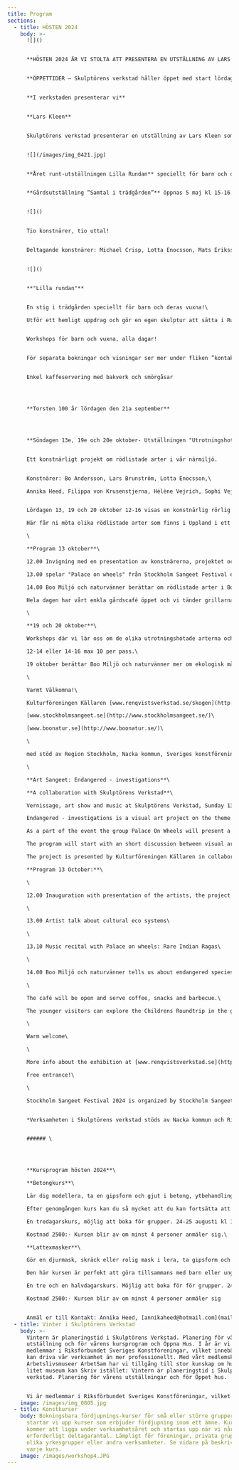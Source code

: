 ```yaml
---
title: Program
sections:
  - title: HÖSTEN 2024
    body: >-
      ![]()


      **HÖSTEN 2024 ÄR VI STOLTA ATT PRESENTERA EN UTSTÄLLNING AV LARS KLEEN** som gör ett specialbyggt verk för vår verkstad. Vernissage 31 augusti kl. 12-16. Läs mer om utställningen längre ner.


      **ÖPPETTIDER – Skulptörens verkstad håller öppet med start lördag 31 augusti därefter alla helger lörd-sönd fram till 29 september kl 12-16**


      **I verkstaden presenterar vi**


      **Lars Kleen**


      Skulptörens verkstad presenterar en utställning av Lars Kleen som bygger ett verk speciellt anpassat till verkstadens rymd och stämning. Stora konstverk är kännetecknande för Lars Kleen. Han har en känsla för materialens olika egenskaper som resulterar i avancerade konstruktioner i trä, järn och betong.  De tekniska konstruktionerna hänger samman med ett konstnärligt sökande och utstrålar ett rent sakralt uttryck.


      ![](/images/img_0421.jpg)


      **Året runt-utställningen Lilla Rundan** speciellt för barn och deras vuxna. Besök och upptäck skulpturer i snåren och bland träden. Utför ett hemligt uppdrag och gör en egen skulptur att sätta i Rundan!


      **Gårdsutställning ”Samtal i trädgården”** öppnas 5 maj kl 15-16.och är öppet året ut. Vi presenterar skulptur på gårdsplanen och i trädgården.


      ![]()


      Tio konstnärer, tio uttal!


      Deltagande konstnärer: Michael Crisp, Lotta Enocsson, Mats Eriksson, Annika Heed, Dina Hviid, Bitte Jonason Åkerlund, Mats Lodén, Torsten Renqvist, Mats Åberg, Erik Åkerlund


      ![]()


      **"Lilla rundan"**


      En stig i trädgården speciellt för barn och deras vuxna!\

      Utför ett hemligt uppdrag och gör en egen skulptur att sätta i Rundan!


      Workshops för barn och vuxna, alla dagar!


      För separata bokningar och visningar ser mer under fliken ”kontakt” [](mailto:kontakt@renqvistsverkstad.se)


      Enkel kaffeservering med bakverk och smörgåsar




      **Torsten 100 år lördagen den 21a september**




      **Söndagen 13e, 19e och 20e oktober- Utställningen "Utrotningshotade!"** 


      Ett konstnärligt projekt om rödlistade arter i vår närmiljö.


      Konstnärer: Bo Andersson, Lars Brunström, Lotta Enocsson,\

      Annika Heed, Filippa von Krusenstjerna, Hélène Vejrich, Sophi Vejrich


      Lördagen 13, 19 och 20 oktober 12-16 visas en konstnärlig rörlig installation drivna av solceller i Skulptörens verkstad.\

      Här får ni möta olika rödlistade arter som finns i Uppland i ett koreografiskt sceneri i verkstaden. Projektet heter Endangered - Investigations och presenteras av Kulturföreningen Källaren i samarbete med Föreningen Renqvists verkstad, Stockholm Sangeet festival och Boo Miljö och naturvänner.\

      \

      **Program 13 oktober**\

      12.00 Invigning med en presentation av konstnärerna, projektet och dess arter.\

      13.00 spelar "Palace on wheels" från Stockholm Sangeet Festival en indisk klassisk konsert där de presenterar sällsynta ragor som är i riskzonen att försvinna. Programmet inleds med ett kort samtal om kulturens och konstens ekosystem och dess svaga och starka länkar.\

      14.00 Boo Miljö och naturvänner berättar om rödlistade arter i Boo.\

      Hela dagen har vårt enkla gårdscafé öppet och vi tänder grillarna för lite gott att äta.\

      \

      **19 och 20 oktober**\

      Workshops där vi lär oss om de olika utrotningshotade arterna och vad vi kan göra för att skydda dem. Vi skapar dem i papper, trä och färg. Åldrar från 5 år och uppåt. Anmäl er till [kontakt@renqvistsverkstad.se](mailto:kontakt@renqvistsverkstad.se) eller 0738 262254.\

      12-14 eller 14-16 max 10 per pass.\

      19 oktober berättar Boo Miljö och naturvänner mer om ekologisk mångfald och Wiboms park.\

      \

      Varmt Välkomna!\

      Kulturföreningen Källaren [www.renqvistsverkstad.se/skogen](http://www.renqvistsverkstad.se/skogen)\

      [www.stockholmsangeet.se](http://www.stockholmsangeet.se/)\

      [www.boonatur.se](http://www.boonatur.se/)\

      \

      med stöd av Region Stockholm, Nacka kommun, Sveriges konstföreningar\

      \

      **Art Sangeet: Endangered - investigations**\

      **A collaboration with Skulptörens Verkstad**\

      Vernissage, art show and music at Skulptörens Verkstad, Sunday 13 October 12.00-16.00\

      Endangered - investigations is a visual art project on the theme of endangered species in our environment. An artistic moving installation powered by solar energy will be shown in Skulptörens Verkstad. The audience will meet different local endangered species in a choreographic scenery at the venue.\

      As a part of the event the group Palace On Wheels will present a program of North Indian Classical Music focusing on rare ragas - ragas and compositions that, like many animal species today, are on the verge of extinction.\

      The program will start with an short discussion between visual artists, musicians and organizers about the various eco systems of culture and art and it's threated spots and strenthes.\

      The project is presented by Kulturföreningen Källaren in collaboration with Föreningen Renqvists Verkstad, Boo Miljö- och Naturvänner and Stockholm Sangeet Festival.\

      **Program 13 October:**\

      \

      12.00 Inauguration with presentation of the artists, the project and the species.\

      \

      13.00 Artist talk about cultural eco systems\

      \

      13.10 Music recital with Palace on wheels: Rare Indian Ragas\

      \

      14.00 Boo Miljö och naturvänner tells us about endangered species in Boo.\

      \

      The café will be open and serve coffee, snacks and barbecue.\

      The younger visitors can explore the Childrens Roundtrip in the garden.\

      \

      Warm welcome\

      \

      More info about the exhibition at [www.renqvistsverkstad.se](https://l.facebook.com/l.php?u=http%3A%2F%2Fwww.renqvistsverkstad.se%2F%3Ffbclid%3DIwZXh0bgNhZW0CMTAAAR0qgkcNjsrN3dU5Q_9RmVfH2yT8VO9B6e-nuTUhYc6g8NeexmBjWgRtxCM_aem_RuuJvgxRCIqmOL62VZrWpw&h=AT3AR87ncpNc5x9_2929M8lrEai8bjHgD8UmDLXy_HFJ38NzECz55tLSdy_YLdSngRxqVAiHOp5Dqaa29sLwonvJs0QWGxbPO0ZBqcu0ALPlKBFZdQHQUs6Q9nKgFzTD1rV9Rf30mg&__tn__=q&c[0]=AT1NpUzXK5FgUgCwewtwryC-WYeTP-49vo3Bxc5lh9UWRh7kUJ1aoV_c8RkXQOvQ9-24Q4CQjjoX0HmcUhXN6o2IWpIVS1xaxwB4dS30GTmBU_wGJosP1kW6NpCsEOABDH0V6OcFYxNpjlhjVWcPPUgiuCecsaSiYNJCN4vwdXRbvS4kqrh7)\

      Free entrance!\

      \

      Stockholm Sangeet Festival 2024 is organized by Stockholm Sangeet Förening in collaboration with Musikaliska Kvarteret, Farhang Förening, Odissi Dansproduktion, Stallet Världens Musik, Studieförbundet Bilda, Saraswathy Kalakendra Institution of Fine Arts, SearchIndie and Sharda Music Sweden with support from Swedish Arts Council, Stockholms Stad, Region Stockholm, Indian Embassy and Dhaibat.


      *Verksamheten i Skulptörens verkstad stöds av Nacka kommun och Riksförbundet Sveriges Konstföreningar*


      ###### \




      **Kursprogram hösten 2024**\

      **Betongkurs**\

      Lär dig modellera, ta en gipsform och gjut i betong, ytbehandling eller färgbehandling av betong\

      Efter genomgången kurs kan du så mycket att du kan fortsätta att arbeta i betong på egen hand.\

      En tredagarskurs, möjlig att boka för grupper. 24-25 augusti kl 11-16 samt 1 september kl 11-16\

      Kostnad 2500:- Kursen blir av om minst 4 personer anmäler sig.\

      **Lattexmasker**\

      Gör en djurmask, skräck eller rolig mask i lera, ta gipsform och gjut din egen latexmask, måla den\

      Den här kursen är perfekt att göra tillsammans med barn eller ungdomar. Du får din egen mask att bära på fest eller äventyr. Dessutom kan du gjuta fler masker i samma form, kanske till hela familjen!\

      En tre och en halvdagarskurs. Möjlig att boka för för grupper. 24-25 augusti kl 11-16, 1 september kl 11-13,  8 september kl 11-16\

      Kostnad 2500:- Kursen blir av om minst 4 personer anmäler sig


      Anmäl er till Kontakt: Annika Heed, [annikaheed@hotmail.com](mailto:annikaheed@hotmail.com) 0738262254.
  - title: Vinter i Skulptörens Verkstad
    body: >-
      Vintern är planeringstid i Skulptörens Verkstad. Planering för vårens
      utställning och för vårens kursprogram och Öppna Hus. I år är vi nyblivna
      medlemmar i Riksförbundet Sveriges Konstföreningar, vilket innebär att vi
      kan driva vår verksamhet än mer professionellt. Med vårt medlemskap i
      Arbetslivsmuseer ArbetSam har vi tillgång till stor kunskap om hur ett
      litet museum kan Skriv istället: Vintern är planeringstid i Skulptörens
      verkstad. Planering för vårens utställningar och för Öppet hus. 


      Vi är medlemmar i Riksförbundet Sveriges Konstföreningar, vilket innebär att vi kan bedriva vår verksamhet än mer professionellt. Med vårt medlemsskap i Arbetslivsmuseer ArbetSam har vi tillgång till stor kunskap om hur ett litet museum kan drivas.
    image: /images/img_0805.jpg
  - title: Konstkurser
    body: Bokningsbara fördjupnings-kurser för små eller större grupper. I år
      startar vi upp kurser som erbjuder fördjupning inom ett ämne. Kurserna
      kommer att ligga under verksamhetsåret och startas upp när vi når upp i
      erforderligt deltagarantal. Lämpligt för föreningar, privata grupper,
      olika yrkesgrupper eller andra verksamheter. Se vidare på beskrivning av
      varje kurs.
    image: /images/workshop4.JPG
---
```

